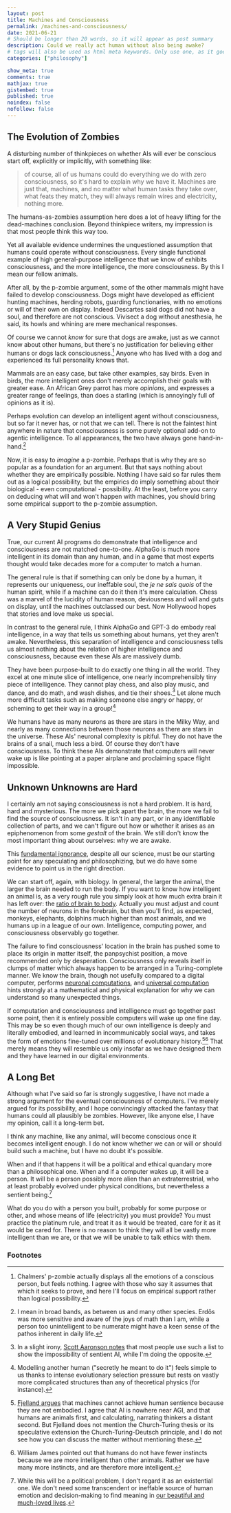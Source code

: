 ```yaml
---
layout: post
title: Machines and Consciousness
permalink: /machines-and-consciousness/
date: 2021-06-21
# Should be longer than 20 words, so it will appear as post summary
description: Could we really act human without also being awake?
# tags will also be used as html meta keywords. Only use one, as it goes in the URL
categories: ["philosophy"]

show_meta: true
comments: true
mathjax: true
gistembed: true
published: true
noindex: false
nofollow: false
---
```


## The Evolution of Zombies

A disturbing number of thinkpieces on whether AIs will ever be conscious start off, explicitly or implicitly, with something like:

> of course, all of us humans could do everything we do with zero consciousness, so it's hard to explain why we have it. Machines are just that, machines, and no matter what human tasks they take over, what feats they match, they will always remain wires and electricity, nothing more.

The humans-as-zombies assumption here does a lot of heavy lifting for the dead-machines conclusion. Beyond thinkpiece writers, my impression is that most people think this way too.

Yet all available evidence undermines the unquestioned assumption that humans could operate without consciousness. Every single functional example of high general-purpose intelligence that we know of exhibits consciousness, and the more intelligence, the more consciousness. By this I mean our fellow animals.

After all, by the p-zombie argument, some of the other mammals might have failed to develop consciousness. Dogs might have developed as efficient hunting machines, herding robots, guarding functionaries, with no emotions or will of their own on display. Indeed Descartes said dogs did not have a soul, and therefore are not conscious. Vivisect a dog without anesthesia, he said, its howls and whining are mere mechanical responses. 

Of course we cannot _know_ for sure that dogs are awake, just as we cannot know about other humans, but there's no justification for believing either humans or dogs lack consciousness.[^1] Anyone who has lived with a dog and experienced its full personality knows that.

Mammals are an easy case, but take other examples, say birds. Even in birds, the more intelligent ones don't merely accomplish their goals with greater ease. An African Grey parrot has more _opinions_, and expresses a greater range of feelings, than does a starling (which is annoyingly full of opinions as it is).

Perhaps evolution can develop an intelligent agent without consciousness, but so far it never has, or not that we can tell. There is not the faintest hint anywhere in nature that consciousness is some purely optional add-on to agentic intelligence. To all appearances, the two have always gone hand-in-hand.[^2]

Now, it is easy to _imagine_ a p-zombie. Perhaps that is why they are so popular as a foundation for an argument. But that says nothing about whether they are empirically possible. Nothing I have said so far rules them out as a logical possibility, but the empirics do imply something about their biological - even computational - possibility. At the least, before you carry on deducing what will and won't happen with machines, you should bring some empirical support to the p-zombie assumption.

## A Very Stupid Genius

True, our current AI programs do demonstrate that intelligence and consciousness are not matched one-to-one. AlphaGo is much more intelligent in its domain than any human, and in a game that most experts thought would take decades more for a computer to match a human.

The general rule is that if something can only be done by a human, it represents our uniqueness, our ineffable soul, the _je ne sais quois_ of the human spirit, while if a machine can do it then it's mere calculation. Chess was a marvel of the lucidity of human reason, deviousness and will and guts on display, until the machines outclassed our best. Now Hollywood hopes that stories and love make us special.

In contrast to the general rule, I think AlphaGo and GPT-3 do embody real intelligence, in a way that tells us something about humans, yet they aren't awake. Nevertheless, this separation of intelligence and consciousness tells us almost nothing about the relation of higher intelligence and consciousness, because even these AIs are massively dumb. 

They have been purpose-built to do exactly one thing in all the world. They excel at one minute slice of intelligence, one nearly incomprehensibly tiny piece of intelligence. They cannot play chess, and also play music, and dance, and do math, and wash dishes, and tie their shoes.[^3] Let alone much more difficult tasks such as making someone else angry or happy, or scheming to get their way in a group![^4]

We humans have as many neurons as there are stars in the Milky Way, and nearly as many connections between those neurons as there are stars in the universe. These AIs' neuronal complexity is pitiful. They do not have the brains of a snail, much less a bird. Of course they don't have consciousness. To think these AIs demonstrate that computers will never wake up is like pointing at a paper airplane and proclaiming space flight impossible.

## Unknown Unknowns are Hard

I certainly am not saying consciousness is not a hard problem. It is hard, hard and mysterious. The more we pick apart the brain, the more we fail to find the source of consciousness. It isn't in any part, or in any identifiable collection of parts, and we can't figure out how or whether it arises as an epiphenomenon from some _gestalt_ of the brain. We still don't know the most important thing about ourselves: why we are awake.

This [fundamental ignorance](https://www.amazon.com/Ignorance-Drives-Science-Stuart-Firestein/dp/0199828075), despite all our science, must be our starting point for any speculating and philosophizing, but we do have some evidence to point us in the right direction.

We can start off, again, with biology. In general, the larger the animal, the larger the brain needed to run the body. If you want to know how intelligent an animal is, as a very rough rule you simply look at how much extra brain it has left over: the [ratio of brain to body](https://en.wikipedia.org/wiki/Encephalization_quotient). Actually you must adjust and count the number of neurons in the forebrain, but then you'll find, as expected, monkeys, elephants, dolphins much higher than most animals, and we humans up in a league of our own. Intelligence, computing power, and consciousness observably go together.

The failure to find consciousness' location in the brain has pushed some to place its origin in matter itself, the panpsychist position, a move recommended only by desperation. Consciousness only reveals itself in clumps of matter which always happen to be arranged in a Turing-complete manner. We know the brain, though not usefully compared to a digital computer, performs [neuronal computations](https://web.archive.org/web/20160614095134/http://nautil.us/issue/21/information/the-man-who-tried-to-redeem-the-world-with-logic), and [universal computation](https://www.quantamagazine.org/the-physical-origin-of-universal-computing-20151027/) hints strongly at a mathematical and physical explanation for why we can understand so many unexpected things. 

If computation and consciousness and intelligence must go together past some point, then it is entirely possible computers will wake up one fine day. This may be so even though much of our own intelligence is deeply and literally embodied, and learned in incommunicably social ways, and takes the form of emotions fine-tuned over millions of evolutionary history.[^5][^6] That merely means they will resemble us only insofar as we have designed them and they have learned in our digital environments.

## A Long Bet

Although what I've said so far is strongly suggestive, I have not made a strong argument for the eventual consciousness of computers. I've merely argued for its possibility, and I hope convincingly attacked the fantasy that humans could all plausibly be zombies. However, like anyone else, I have my opinion, call it a long-term bet.

I think any machine, like any animal, will become conscious once it becomes intelligent enough. I do not know whether we can or will or should build such a machine, but I have no doubt it's possible.

When and if that happens it will be a political and ethical quandary more than a philosophical one. When and if a computer wakes up, it will be a person. It will be a person possibly more alien than an extraterrestrial, who at least probably evolved under physical conditions, but nevertheless a sentient being.[^7] 

What do you do with a person you built, probably for some purpose or other, and whose means of life (electricity) you must provide? You must practice the platinum rule, and treat it as it would be treated, care for it as it would be cared for. There is no reason to think they will all be vastly more intelligent than we are, or that we will be unable to talk ethics with them.


### Footnotes

[^1]: Chalmers' p-zombie actually displays all the emotions of a conscious person, but feels nothing. I agree with those who say it assumes that which it seeks to prove, and here I'll focus on empirical support rather than logical possibility. 

[^2]: I mean in broad bands, as between us and many other species. Erdős was more sensitive and aware of the joys of math than I am, while a person too unintelligent to be numerate might have a keen sense of the pathos inherent in daily life.

[^3]: In a slight irony, [Scott Aaronson notes](https://www.scottaaronson.com/papers/philos.pdf) that most people use such a list to show the impossibility of sentient AI, while I'm doing the opposite.

[^4]: Modelling another human ("secretly he meant to do it") feels simple to us thanks to intense evolutionary selection pressure but rests on vastly more complicated structures than any of theoretical physics (for instance).

[^5]: [Fjelland argues](https://www.nature.com/articles/s41599-020-0494-4) that machines cannot achieve human sentience because they are not embodied. I agree that AI is nowhere near AGI, and that humans are animals first, and calculating, narrating thinkers a distant second. But Fjelland does not mention the Church-Turing thesis or its speculative extension the Church-Turing-Deutsch principle, and I do not see how you can discuss the matter without mentioning these.

[^6]: William James pointed out that humans do not have fewer instincts because we are more intelligent than other animals. Rather we have many more instincts, and are therefore more intelligent.

[^7]: While this will be a political problem, I don't regard it as an existential one. We don't need some transcendent or ineffable source of human emotion and decision-making to find meaning in [our beautiful and much-loved lives](https://coyotespike.github.io/philosophy/2019/05/11/PatternedMeaning.html#org8be885f).
